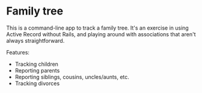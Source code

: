 # Family tree

This is a command-line app to track a family tree. It's an exercise in using Active Record without Rails, and playing around with associations that aren't always straightforward.


Features:

* Tracking children
* Reporting parents
* Reporting siblings, cousins, uncles/aunts, etc.
* Tracking divorces
